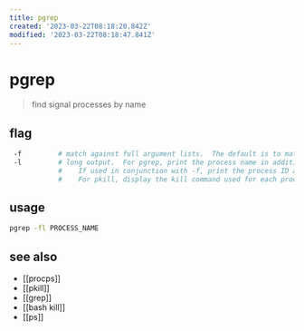```yaml
---
title: pgrep
created: '2023-03-22T08:18:20.842Z'
modified: '2023-03-22T08:18:47.841Z'
---
```


# pgrep

> find signal processes by name

## flag

```sh
 -f         # match against full argument lists.  The default is to match against process names
 -l         # long output.  For pgrep, print the process name in addition to the process ID for each matching process.  
            #    If used in conjunction with -f, print the process ID and the full argument list for each matching process.  
            #    For pkill, display the kill command used for each process killed.
```

## usage

```sh
pgrep -fl PROCESS_NAME
```

## see also

- [[procps]]
- [[pkill]]
- [[grep]]
- [[bash kill]]
- [[ps]]
